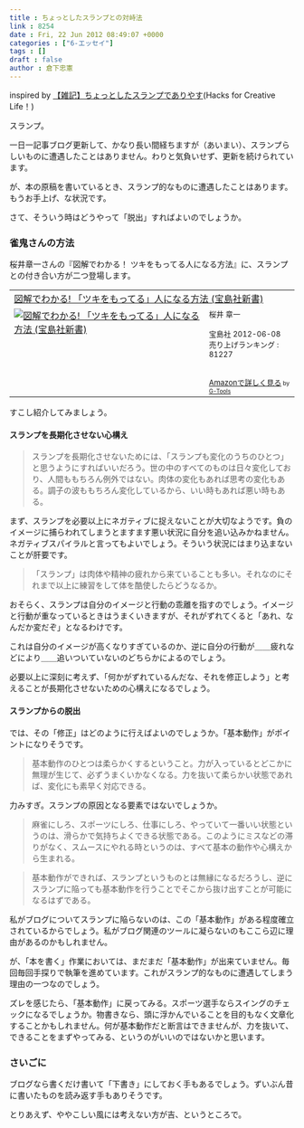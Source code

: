 ```yaml
---
title : ちょっとしたスランプとの対峙法
link : 8254
date : Fri, 22 Jun 2012 08:49:07 +0000
categories : ["6-エッセイ"]
tags : []
draft : false
author : 倉下忠憲
---
```


inspired by <a href="http://hacks.beck1240.com/?p=1824">【雑記】ちょっとしたスランプでありやす</a>(Hacks for Creative Life！)

スランプ。

一日一記事ブログ更新して、かなり長い間経ちますが（あいまい）、スランプらしいものに遭遇したことはありません。わりと気負いせず、更新を続けられています。

が、本の原稿を書いているとき、スランプ的なものに遭遇したことはあります。もうお手上げ、な状況です。

さて、そういう時はどうやって「脱出」すればよいのでしょうか。

<h3>雀鬼さんの方法</h3>
桜井章一さんの『図解でわかる！ ツキをもってる人になる方法』に、スランプとの付き合い方が二つ登場します。

<table  border="0" cellpadding="5"><tr><td colspan="2"><a href="http://www.amazon.co.jp/%E5%9B%B3%E8%A7%A3%E3%81%A7%E3%82%8F%E3%81%8B%E3%82%8B-%E3%80%8C%E3%83%84%E3%82%AD%E3%82%92%E3%82%82%E3%81%A3%E3%81%A6%E3%82%8B%E3%80%8D%E4%BA%BA%E3%81%AB%E3%81%AA%E3%82%8B%E6%96%B9%E6%B3%95-%E5%AE%9D%E5%B3%B6%E7%A4%BE%E6%96%B0%E6%9B%B8-%E6%A1%9C%E4%BA%95-%E7%AB%A0%E4%B8%80/dp/4796671862%3FSubscriptionId%3D15SMZCTB9V8NGR2TW082%26tag%3Drashita1000-22%26linkCode%3Dxm2%26camp%3D2025%26creative%3D165953%26creativeASIN%3D4796671862" target="_blank">図解でわかる! 「ツキをもってる」人になる方法 (宝島社新書)</a><img src="http://www.assoc-amazon.jp/e/ir?t=rashita1000-22&l=ur2&o=9" width="1" height="1" style="border: none;" alt="" /></td></tr><tr><td valign="top"><a href="http://www.amazon.co.jp/%E5%9B%B3%E8%A7%A3%E3%81%A7%E3%82%8F%E3%81%8B%E3%82%8B-%E3%80%8C%E3%83%84%E3%82%AD%E3%82%92%E3%82%82%E3%81%A3%E3%81%A6%E3%82%8B%E3%80%8D%E4%BA%BA%E3%81%AB%E3%81%AA%E3%82%8B%E6%96%B9%E6%B3%95-%E5%AE%9D%E5%B3%B6%E7%A4%BE%E6%96%B0%E6%9B%B8-%E6%A1%9C%E4%BA%95-%E7%AB%A0%E4%B8%80/dp/4796671862%3FSubscriptionId%3D15SMZCTB9V8NGR2TW082%26tag%3Drashita1000-22%26linkCode%3Dxm2%26camp%3D2025%26creative%3D165953%26creativeASIN%3D4796671862" target="_blank"><img src="http://ecx.images-amazon.com/images/I/413ZL7pEsQL._SL160_.jpg" border="0" alt="図解でわかる! 「ツキをもってる」人になる方法 (宝島社新書)" /></a></td><td valign="top"><font size="-1">桜井 章一 <br /><br />宝島社  2012-06-08<br />売り上げランキング : 81227<br /><br /><br /><a href="http://www.amazon.co.jp/%E5%9B%B3%E8%A7%A3%E3%81%A7%E3%82%8F%E3%81%8B%E3%82%8B-%E3%80%8C%E3%83%84%E3%82%AD%E3%82%92%E3%82%82%E3%81%A3%E3%81%A6%E3%82%8B%E3%80%8D%E4%BA%BA%E3%81%AB%E3%81%AA%E3%82%8B%E6%96%B9%E6%B3%95-%E5%AE%9D%E5%B3%B6%E7%A4%BE%E6%96%B0%E6%9B%B8-%E6%A1%9C%E4%BA%95-%E7%AB%A0%E4%B8%80/dp/4796671862%3FSubscriptionId%3D15SMZCTB9V8NGR2TW082%26tag%3Drashita1000-22%26linkCode%3Dxm2%26camp%3D2025%26creative%3D165953%26creativeASIN%3D4796671862" target="_blank">Amazonで詳しく見る</a></font><font size="-2"> by <a href="http://www.goodpic.com/mt/aws/index.html" >G-Tools</a></font></td></tr></table>

すこし紹介してみましょう。

<h4>スランプを長期化させない心構え</h4>

<blockquote>
スランプを長期化させないためには、「スランプも変化のうちのひとつ」と思うようにすればいいだろう。世の中のすべてのものは日々変化しており、人間ももちろん例外ではない。肉体の変化もあれば思考の変化もある。調子の波ももちろん変化しているから、いい時もあれば悪い時もある。
</blockquote>

まず、スランプを必要以上にネガティブに捉えないことが大切なようです。負のイメージに捕らわれてしまうとますます悪い状況に自分を追い込みかねません。ネガティブスパイラルと言ってもよいでしょう。そういう状況にはまり込まないことが肝要です。

<blockquote>
「スランプ」は肉体や精神の疲れから来ていることも多い。それなのにそれまで以上に練習をして体を酷使したらどうなるか。
</blockquote>

おそらく、スランプは自分のイメージと行動の乖離を指すのでしょう。イメージと行動が重なっているときはうまくいきますが、それがずれてくると「あれ、なんだか変だぞ」となるわけです。

これは自分のイメージが高くなりすぎているのか、逆に自分の行動が＿＿疲れなどにより＿＿追いついていないのどちらかによるのでしょう。

必要以上に深刻に考えず、「何かがずれているんだな、それを修正しよう」と考えることが長期化させないための心構えになるでしょう。

<h4>スランプからの脱出</h4>
では、その「修正」はどのように行えばよいのでしょうか。「基本動作」がポイントになりそうです。

<blockquote>
基本動作のひとつは柔らかくするということ。力が入っているとどこかに無理が生じて、必ずうまくいかなくなる。力を抜いて柔らかい状態であれば、変化にも素早く対応できる。
</blockquote>

力みすぎ。スランプの原因となる要素ではないでしょうか。

<blockquote>
麻雀にしろ、スポーツにしろ、仕事にしろ、やっていて一番いい状態というのは、滑らかで気持ちよくできる状態である。このようにミスなどの滞りがなく、スムースにやれる時というのは、すべて基本の動作や心構えから生まれる。
</blockquote>

<blockquote>
基本動作ができれば、スランプというものとは無縁になるだろうし、逆にスランプに陥っても基本動作を行うことでそこから抜け出すことが可能になるはずである。
</blockquote>

私がブログについてスランプに陥らないのは、この「基本動作」がある程度確立されているからでしょう。私がブログ関連のツールに凝らないのもここら辺に理由があるのかもしれません。

が、「本を書く」作業においては、まだまだ「基本動作」が出来ていません。毎回毎回手探りで執筆を進めています。これがスランプ的なものに遭遇してしまう理由の一つなのでしょう。

ズレを感じたら、「基本動作」に戻ってみる。スポーツ選手ならスイングのチェックになるでしょうか。物書きなら、頭に浮かんでいることを目的もなく文章化することかもしれません。何が基本動作だと断言はできませんが、力を抜いて、できることをまずやってみる、というのがいいのではないかと思います。

<h3>さいごに</h3>
ブログなら書くだけ書いて「下書き」にしておく手もあるでしょう。ずいぶん昔に書いたものを読み返す手もありそうです。

とりあえず、ややこしい風には考えない方が吉、というところで。
